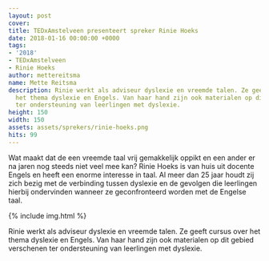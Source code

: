 ```yaml
---
layout: post
cover:
title: TEDxAmstelveen presenteert spreker Rinie Hoeks
date: 2018-01-16 00:00:00 +0000
tags:
- '2018'
- TEDxAmstelveen
- Rinie Hoeks
author: mettereitsma
name: Mette Reitsma
description: Rinie werkt als adviseur dyslexie en vreemde talen. Ze geeft cursus over
  het thema dyslexie en Engels. Van haar hand zijn ook materialen op dit gebied verschenen
  ter ondersteuning van leerlingen met dyslexie.
height: 150
width: 150
assets: assets/sprekers/rinie-hoeks.png
hits: 99
---
```


Wat maakt dat de een vreemde taal vrij gemakkelijk oppikt en een ander er na jaren nog steeds niet veel mee kan?
Rinie Hoeks is van huis uit docente Engels en heeft een enorme interesse in taal. Al meer dan 25 jaar houdt zij zich bezig met de verbinding tussen dyslexie en de gevolgen die leerlingen hierbij ondervinden wanneer ze geconfronteerd worden met de Engelse taal.

{% include img.html %}

Rinie werkt als adviseur dyslexie en vreemde talen. Ze geeft cursus over het thema dyslexie en Engels. Van haar hand zijn ook materialen op dit gebied verschenen ter ondersteuning van leerlingen met dyslexie.
